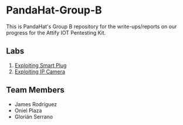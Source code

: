 # PandaHat-Group-B
This is PandaHat's Group B repository for the write-ups/reports on our progress for the
Attify IOT Pentesting Kit.
## Labs
1. [Exploiting Smart Plug](./Exploiting_Smart_Plug/Report.md)
2. [Exploiting IP Camera](./Exploiting_IP_Camera/Report.md)
## Team Members
- James Rodríguez
- Oniel Plaza
- Glorián Serrano
